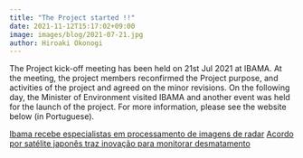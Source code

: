 ```yaml
---
title: "The Project started !!"
date: 2021-11-12T15:17:02+09:00
image: images/blog/2021-07-21.jpg
author: Hiroaki Okonogi
---
```


The Project kick-off meeting has been held on 21st Jul 2021 at IBAMA. At the meeting, the project members reconfirmed the Project purpose, <!--more--> and activities of the project and agreed on the minor revisions.
On the following day, the Minister of Environment visited IBAMA and another event was held for the launch of the project. For more information, please see the website below (in Portuguese).

[Ibama recebe especialistas em processamento de imagens de radar](https://www.gov.br/ibama/pt-br/assuntos/noticias/2021/ibama-recebe-especialistas-em-processamento-de-imagens-de-radar)
[Acordo por satélite japonês traz inovação para monitorar desmatamento](https://www.gov.br/ibama/pt-br/assuntos/noticias/2021/acordo-por-satelite-japones-traz-inovacao-para-monitorar-desmatamento)
